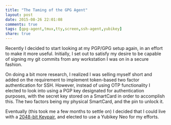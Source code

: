 ```yaml
---
title: "The Taming of the GPG Agent"
layout: post
date: 2015-08-26 22:01:08
comments: true
tags: [gpg-agent,tmux,tty,screen,ssh-agent,yubikey]
share: true
---
```


Recently I decided to start looking at my PGP/GPG setup again, in an effort to
make it more useful. Initially, I set out to satisfy my desire to be capable of
signing my git commits from any workstation I was on in a secure fashion.

On doing a bit more research, I realized I was selling myself short and added on
the requirement to implement token-based two factor authentication for SSH.
However, instead of using OTP functionality I elected to look into using a PGP
key designated for authentication purposes, with the secret key stored on a
SmartCard in order to accomplish this. The two factors being my physical
SmartCard, and the pin to unlock it.

Eventually (this took me a few months to settle on) I decided that I could
live with a [2048-bit Keypair](https://www.yubico.com/2015/02/big-debate-2048-4096-yubicos-stand/),
and elected to use a Yubikey Neo for my efforts.
